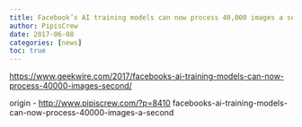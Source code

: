 ```yaml
---
title: Facebook’s AI training models can now process 40,000 images a second
author: PipisCrew
date: 2017-06-08
categories: [news]
toc: true
---
```


https://www.geekwire.com/2017/facebooks-ai-training-models-can-now-process-40000-images-second/

origin - http://www.pipiscrew.com/?p=8410 facebooks-ai-training-models-can-now-process-40000-images-a-second